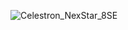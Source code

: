 ![Celestron_NexStar_8SE](https://github.com/user-attachments/assets/fbba93b0-0eb3-4d6d-94c7-491d56982a56)

